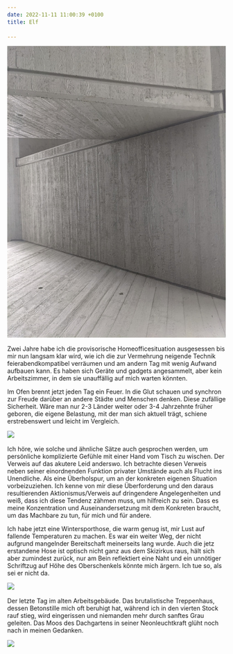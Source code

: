 ```yaml
---
date: 2022-11-11 11:00:39 +0100
title: Elf

---
```

![](/uploads/beton-1.jpg)

Zwei Jahre habe ich die provisorische Homeofficesituation ausgesessen bis mir nun langsam klar wird, wie ich die zur Vermehrung neigende Technik feierabendkompatibel verräumen und am andern Tag mit wenig Aufwand aufbauen kann. Es haben sich Geräte und gadgets angesammelt, aber kein Arbeitszimmer, in dem sie unauffällig auf mich warten könnten.

Im Ofen brennt jetzt jeden Tag ein Feuer. In die Glut schauen und synchron zur Freude darüber an andere Städte und Menschen denken. Diese zufällige Sicherheit. Wäre man nur 2-3 Länder weiter oder 3-4 Jahrzehnte früher geboren, die eigene Belastung, mit der man sich aktuell trägt, schiene erstrebenswert und leicht im Vergleich.

![](/uploads/beton-3.jpg)

Ich höre, wie solche und ähnliche Sätze auch gesprochen werden, um persönliche komplizierte Gefühle mit einer Hand vom Tisch zu wischen. Der Verweis auf das akutere Leid anderswo. Ich betrachte diesen Verweis neben seiner einordnenden Funktion privater Umstände auch als Flucht ins Unendliche. Als eine Überholspur, um an der konkreten eigenen Situation vorbeizuziehen. Ich kenne von mir diese Überforderung und den daraus resultierenden Aktionismus/Verweis auf dringendere Angelegenheiten und weiß, dass ich diese Tendenz zähmen muss, um hilfreich zu sein. Dass es meine Konzentration und Auseinandersetzung mit dem Konkreten braucht, um das Machbare zu tun, für mich und für andere.

Ich habe jetzt eine Wintersporthose, die warm genug ist, mir Lust auf fallende Temperaturen zu machen. Es war ein weiter Weg, der nicht aufgrund mangelnder Bereitschaft meinerseits lang wurde. Auch die jetz erstandene Hose ist optisch nicht ganz aus dem Skizirkus raus, hält sich aber zumindest zurück, nur am Bein reflektiert eine Naht und ein unnötiger Schriftzug auf Höhe des Oberschenkels könnte mich ärgern. Ich tue so, als sei er nicht da.

![](/uploads/beton-2.jpg)

Der letzte Tag im alten Arbeitsgebäude. Das brutalistische Treppenhaus, dessen Betonstille mich oft beruhigt hat, während ich in den vierten Stock rauf stieg, wird eingerissen und niemanden mehr durch sanftes Grau geleiten. Das Moos des Dachgartens in seiner Neonleuchtkraft glüht noch nach in meinen Gedanken.

![](/uploads/dachgarten-2.jpg)